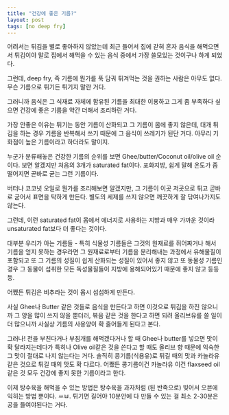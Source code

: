```yaml
---
title: "건강에 좋은 기름?"
layout: post
tags: [no deep fry]
---
```


어려서는 튀김을 별로 좋아하지 않았는데 최근 들어서 집에 갇혀 혼자 음식을 해먹으면서 튀김이야 말로 집에서 해먹을 수 있는 음식 중에서 가장 쓸모있는 것이구나 하게 되었다. 

그런데, deep fry, 즉 기름에 뭔가를 푹 담궈 튀겨먹는 것을 권하는 사람은 아무도 없다. 무슨 기름으로 튀기든 튀기지 말란 거다. 

그러니까 음식은 그 식재료 자체에 함유된 기름을 최대한 이용하고 그게 좀 부족하다 싶으면 건강에 좋은 기름을 약간 더해서 조리하란 거다. 

가장 안좋은 이유는 튀기는 동안 기름이 산화되고 그 기름이 몸에 좋지 않은데, 대개 튀김을 하는 경우 기름을 반복해서 쓰기 때문에 그 음식이 쓰레기가 된단 거다. 아무리 기화점이 높은 기름이라고 하더라도 말이지.

누군가 분류해놓은 건강한 기름의 순위를 보면 Ghee/butter/Coconut oil/olive oil 순이다. 보면 알겠지만 처음의 3개가 saturated fat이다. 포화지방, 쉽게 말해 온도가 좀 떨어지면 곧바로 굳는 그런 기름이다. 

버터나 코코넛 오일로 뭔가를 조리해보면 알겠지만, 그 기름이 이곳 저곳으로 튀고 곧바로 굳어서 표면을 탁하게 만든다. 별도의 세제를 쓰지 않으면 깨끗하게 잘 닦여나가지도 않는다.

그런데, 이런 saturated fat이 몸에서 에너지로 사용하는 지방과 매우 가까운 것이라 unsaturated fat보다 더 좋다는 것이다. 

대부분 우리가 아는 기름들 - 특히 식물성 기름들은 그것의 원재료를 쥐어짜거나 해서 기름을 얻지 못하는 경우라면 그 원재료로부터 기름을 분리해내는 과정에서 유해물질이 포함되고 또 그 기름의 성질이 쉽게 산화되는 성질이 있어서 좋지 않고 또 동물성 기름인 경우 그 동물이 섭취한 모든 독성물질들이 지방에 용해되어있기 때문에 좋지 않고 등등등.

어쨌든 튀김은 비추라는 것이 몹시 섭섭하게 만든다. 

사실 Ghee나 Butter 같은 것들로 음식을 만든다고 하면 이것으로 튀김을 하진 않으니까 그 양을 많이 쓰지 않을 뿐더러, 볶음 같은 것을 한다고 하면 되려 올리브유를 쓸 일이 더 많으니까 사실상 기름의 사용양이 확 줄어들게 된다고 본다. 

그러나! 전을 부친다거나 부침개를 해먹겠다거나 할 때 Ghee나 butter를 넣으면 맛이 확 달라지는데다가 특히나 Olive oil같은 것을 쓴다고 할 때도 올리브 향 때문에 익숙한 그 맛이 절대로 나지 않는다는 거다. 솔직히 콩기름(식용유)로 튀길 때의 맛과 카놀라유 같은 것으로 튀길 때의 맛도 확 다르다. 어쨌든 콩기름이건 카놀라유 이건 flaxseed oil 같은 것 모두 건강에 좋지 못한 기름이라고 한다.

이제 탕수육을 해먹을 수 있는 방법은 탕수육을 과자처럼 (된 반죽으로) 빚어서 오븐에 익히는 방법 뿐이다. ㅆㅂ. 튀기면 길어야 10분안에 다 만들 수 있는 걸 최소 2-30분은 공을 들여야된다는 거다.